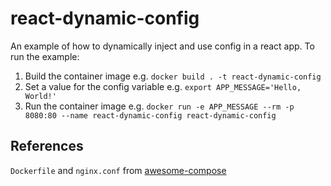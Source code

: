 # react-dynamic-config

An example of how to dynamically inject and use config in a react app. To run the example:
1. Build the container image e.g. `docker build . -t react-dynamic-config`
2. Set a value for the config variable e.g. `export APP_MESSAGE='Hello, World!'`
3. Run the container image e.g. `docker run -e APP_MESSAGE --rm -p 8080:80 --name react-dynamic-config react-dynamic-config`

## References

`Dockerfile` and `nginx.conf` from [awesome-compose](https://github.com/docker/awesome-compose/tree/master/react-nginx)